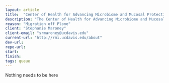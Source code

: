 ```yaml
---
layout: article
title:  "Center of Health for Advancing Microbiome and Mucosal Protection"
description: "The Center of Health for Advancing Microbiome and Mucosal Protection (CHAMMP) was developed from a Research Investments in the Sciences and Engineering (RISE) program."
reason: "Migration off Plone"
client: "Stephanie Maroney"
client-email: "srmaroney@ucdavis.edu"
current-url: "http://rmi.ucdavis.edu/about"
dev-url:
repo-url:
start:
finish:
tags: queue
---
```


Nothing needs to be here
